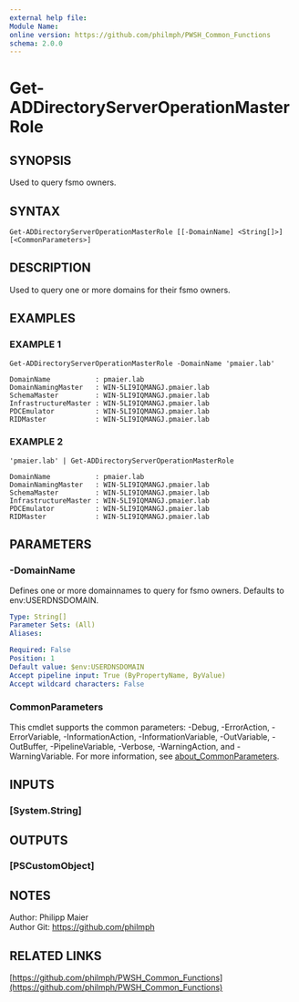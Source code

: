 ```yaml
---
external help file:
Module Name:
online version: https://github.com/philmph/PWSH_Common_Functions
schema: 2.0.0
---
```


# Get-ADDirectoryServerOperationMasterRole

## SYNOPSIS
Used to query fsmo owners.

## SYNTAX

```
Get-ADDirectoryServerOperationMasterRole [[-DomainName] <String[]>] [<CommonParameters>]
```

## DESCRIPTION
Used to query one or more domains for their fsmo owners.

## EXAMPLES

### EXAMPLE 1
```
Get-ADDirectoryServerOperationMasterRole -DomainName 'pmaier.lab'

DomainName           : pmaier.lab
DomainNamingMaster   : WIN-5LI9IQMANGJ.pmaier.lab
SchemaMaster         : WIN-5LI9IQMANGJ.pmaier.lab
InfrastructureMaster : WIN-5LI9IQMANGJ.pmaier.lab
PDCEmulator          : WIN-5LI9IQMANGJ.pmaier.lab
RIDMaster            : WIN-5LI9IQMANGJ.pmaier.lab
```

### EXAMPLE 2
```
'pmaier.lab' | Get-ADDirectoryServerOperationMasterRole

DomainName           : pmaier.lab
DomainNamingMaster   : WIN-5LI9IQMANGJ.pmaier.lab
SchemaMaster         : WIN-5LI9IQMANGJ.pmaier.lab
InfrastructureMaster : WIN-5LI9IQMANGJ.pmaier.lab
PDCEmulator          : WIN-5LI9IQMANGJ.pmaier.lab
RIDMaster            : WIN-5LI9IQMANGJ.pmaier.lab
```

## PARAMETERS

### -DomainName
Defines one or more domainnames to query for fsmo owners.
Defaults to env:USERDNSDOMAIN.

```yaml
Type: String[]
Parameter Sets: (All)
Aliases:

Required: False
Position: 1
Default value: $env:USERDNSDOMAIN
Accept pipeline input: True (ByPropertyName, ByValue)
Accept wildcard characters: False
```

### CommonParameters
This cmdlet supports the common parameters: -Debug, -ErrorAction, -ErrorVariable, -InformationAction, -InformationVariable, -OutVariable, -OutBuffer, -PipelineVariable, -Verbose, -WarningAction, and -WarningVariable. For more information, see [about_CommonParameters](http://go.microsoft.com/fwlink/?LinkID=113216).

## INPUTS

### [System.String]
## OUTPUTS

### [PSCustomObject]
## NOTES
Author:			Philipp Maier\
Author Git:		https://github.com/philmph

## RELATED LINKS

[https://github.com/philmph/PWSH_Common_Functions](https://github.com/philmph/PWSH_Common_Functions)

